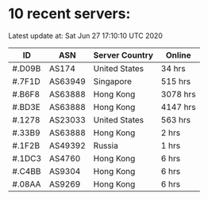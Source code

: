 # 10 recent servers:

Latest update at: Sat Jun 27 17:10:10 UTC 2020

| ID | ASN | Server Country | Online |
| -- | --- | -------------- | ------ |
| #.D09B | AS174 | United States | 34 hrs |
| #.7F1D | AS63949 | Singapore | 515 hrs |
| #.B6F8 | AS63888 | Hong Kong | 3078 hrs |
| #.BD3E | AS63888 | Hong Kong | 4147 hrs |
| #.1278 | AS23033 | United States | 563 hrs |
| #.33B9 | AS63888 | Hong Kong | 2 hrs |
| #.1F2B | AS49392 | Russia | 1 hrs |
| #.1DC3 | AS4760 | Hong Kong | 6 hrs |
| #.C4BB | AS9304 | Hong Kong | 6 hrs |
| #.08AA | AS9269 | Hong Kong | 6 hrs |

